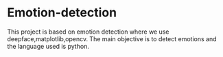 # Emotion-detection
This project is based on emotion detection where we use deepface,matplotlib,opencv. The main objective is to detect emotions and the language used is python.
